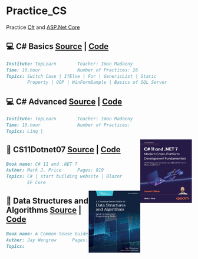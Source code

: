 # Practice_CS
Practice [C#](https://github.com/dotnet/csharplang) and [ASP.Net Core](https://github.com/dotnet/aspnetcore)

## 💻 C# Basics [Source](https://toplearn.com/c/gJY) | [Code](https://github.com/AliKZ07/Practice_CS/tree/main/C%23%20Basics)
```markdown
Institute: TopLearn        Teacher: Iman Madaeny           
Time: 10.hour              Number of Practices: 26 
Topics: Switch Case | IfElse | For | GenericList | Static 
        Property | OOP | WinFormSample | Basics of SQL Server
```
## 💻 C# Advanced [Source](https://toplearn.com/c/mZO) | [Code](https://github.com/AliKZ07/Practice_CS/tree/main/C%23%20Advanced)
```markdown
Institute: TopLearn        Teacher: Iman Madaeny           
Time: 10.hour              Number of Practices: 
Topics: Linq | 
```
<img align="right" src="https://raw.githubusercontent.com/AliKZ07/Practice_CS/main/content/images/CS11Dotnet07%20Book.jpg" alt="CS11Dotnet07 Book" width="140px" />

## 📓 CS11Dotnet07 [Source](https://a.co/d/1cTUHN6) | [Code](https://github.com/AliKZ07/Practice_CS/tree/main/CS11Dotnet07%20Book)
```markdown
Book name: C# 11 and .NET 7
Auther: Mark J. Price      Pages: 819 
Topics: C# | start building website | Blazor
        EF Core
```
<img align="right" src="https://raw.githubusercontent.com/alikzalikz/Practice_CS/main/content/images/Structures.and.Algorithms.Book.jpg" alt="Structures and Algorithms Book" width="140px" />

## 📓 Data Structures and Algorithms [Source](https://a.co/d/3QHz6QU) | [Code]()
```markdown
Book name: A Common-Sense Guide to Data Structures and Algorithms
Auther: Jay Wengrow      Pages: 499
Topics: 
```
